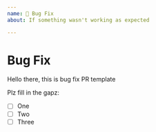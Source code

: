 ```yaml
---
name: 🐛 Bug Fix
about: If something wasn't working as expected

---
```


# Bug Fix

Hello there, this is bug fix PR template

Plz fill in the gapz:

 - [ ] One
 - [ ] Two
 - [ ] Three

